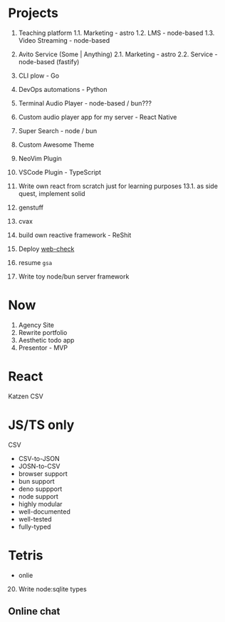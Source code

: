 # Projects

1. Teaching platform
1.1. Marketing - astro
1.2. LMS - node-based
1.3. Video Streaming - node-based

2. Avito Service (Some | Anything)
2.1. Marketing - astro
2.2. Service - node-based (fastify)

3. CLI plow - Go

4. DevOps automations - Python

5. Terminal Audio Player - node-based / bun???

6. Custom audio player app for my server - React Native

7. Super Search - node / bun

10. Custom Awesome Theme

11. NeoVim Plugin

12. VSCode Plugin - TypeScript

13. Write own react from scratch just for learning purposes
13.1. as side quest, implement solid

14. genstuff

15. cvax

16. build own reactive framework - ReShit

17. Deploy [web-check](web-check.xyz)

18. resume `gsa`

19. Write toy node/bun server framework

# Now

1. Agency Site
2. Rewrite portfolio
3. Aesthetic todo app
4. Presentor - MVP

# React 
Katzen CSV

# JS/TS only
CSV
 - CSV-to-JSON
 - JOSN-to-CSV
 - browser support
 - bun support
 - deno suppport
 - node support
 - highly modular
 - well-documented
 - well-tested
 - fully-typed

 # Tetris
 - onlie 

 20. Write node:sqlite types


## Online chat
